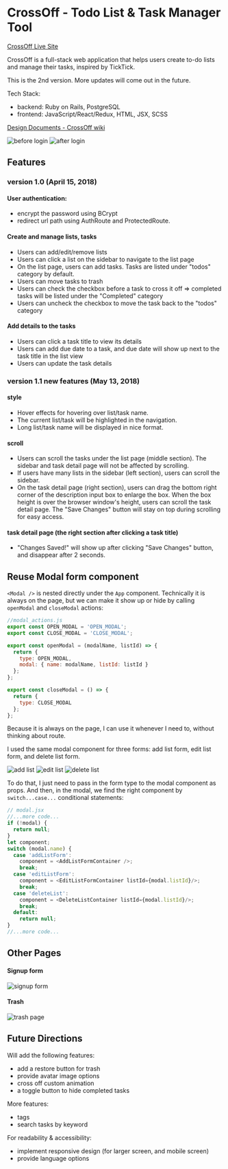 # CrossOff - Todo List & Task Manager Tool
[CrossOff Live Site](http://www.mycrossoff.com/)

CrossOff is a full-stack web application that helps users create to-do lists and manage their tasks, inspired by TickTick.

This is the 2nd version. More updates will come out in the future.

Tech Stack:
- backend: Ruby on Rails, PostgreSQL
- frontend: JavaScript/React/Redux, HTML, JSX, SCSS

[Design Documents - CrossOff wiki](https://github.com/stellashen/cross-off/wiki)

![before login](https://github.com/stellashen/cross-off/blob/master/wiki/screenshots/splash.png)
![after login](https://github.com/stellashen/cross-off/blob/master/wiki/screenshots/main.png)

## Features
### version 1.0  (April 15, 2018)
#### User authentication:
+ encrypt the password using BCrypt
+ redirect url path using AuthRoute and ProtectedRoute.

#### Create and manage lists, tasks
+ Users can add/edit/remove lists
+ Users can click a list on the sidebar to navigate to the list page
+ On the list page, users can add tasks. Tasks are listed under "todos" category by default.
+ Users can move tasks to trash
+ Users can check the checkbox before a task to cross it off => completed tasks will be listed under the "Completed" category
+ Users can uncheck the checkbox to move the task back to the "todos" category

#### Add details to the tasks
+ Users can click a task title to view its details
+ Users can add due date to a task, and due date will show up next to the task title in the list view
+ Users can update the task details

### version 1.1 new features (May 13, 2018)
#### style
+ Hover effects for hovering over list/task name.
+ The current list/task will be highlighted in the navigation.
+ Long list/task name will be displayed in nice format.

#### scroll
+ Users can scroll the tasks under the list page (middle section). The sidebar and task detail page will not be affected by scrolling.
+ If users have many lists in the sidebar (left section), users can scroll the sidebar.
+ On the task detail page (right section), users can drag the bottom right corner of the description input box to enlarge the box. When the box height is over the browser window's height, users can scroll the task detail page. The "Save Changes" button will stay on top during scrolling for easy access.

#### task detail page (the right section after clicking a task title)
+ "Changes Saved!" will show up after clicking "Save Changes" button, and disappear after 2 seconds.

## Reuse Modal form component
`<Modal />` is nested directly under the `App` component. Technically it is always on the page, but we can make it show up or hide by calling `openModal` and `closeModal` actions:
```js
//modal_actions.js
export const OPEN_MODAL = 'OPEN_MODAL';
export const CLOSE_MODAL = 'CLOSE_MODAL';

export const openModal = (modalName, listId) => {
  return {
    type: OPEN_MODAL,
    modal: { name: modalName, listId: listId }
  };
};

export const closeModal = () => {
  return {
    type: CLOSE_MODAL
  };
};
```

Because it is always on the page, I can use it whenever I need to, without thinking about route.

I used the same modal component for three forms: add list form, edit list form, and delete list form.

![add list](https://github.com/stellashen/cross-off/blob/master/wiki/screenshots/modal-add-list.png)
![edit list](https://github.com/stellashen/cross-off/blob/master/wiki/screenshots/modal-edit-list.png)
![delete list](https://github.com/stellashen/cross-off/blob/master/wiki/screenshots/modal-delete-list.png)

To do that, I just need to pass in the form type to the modal component as props. And then, in the modal, we find the right component by `switch...case...` conditional statements:

```js
// modal.jsx
//...more code...
if (!modal) {
  return null;
}
let component;
switch (modal.name) {
  case 'addListForm':
    component = <AddListFormContainer />;
    break;
  case 'editListForm':
    component = <EditListFormContainer listId={modal.listId}/>;
    break;
  case 'deleteList':
    component = <DeleteListContainer listId={modal.listId}/>;
    break;
  default:
    return null;
}
//...more code...
```

## Other Pages
#### Signup form
![signup form](https://github.com/stellashen/cross-off/blob/master/wiki/screenshots/signup.png)

#### Trash
![trash page](https://github.com/stellashen/cross-off/blob/master/wiki/screenshots/trash.png)

## Future Directions
Will add the following features:
- add a restore button for trash
- provide avatar image options
- cross off custom animation
- a toggle button to hide completed tasks

More features:
- tags
- search tasks by keyword

For readability & accessibility:
- implement responsive design (for larger screen, and mobile screen)
- provide language options
